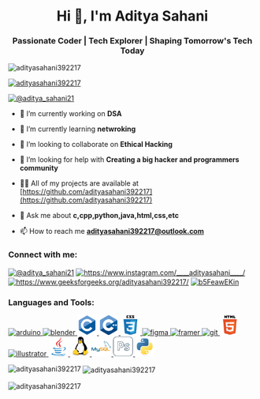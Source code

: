<h1 align="center">Hi 👋, I'm Aditya Sahani</h1>
<h3 align="center">Passionate Coder | Tech Explorer | Shaping Tomorrow's Tech Today</h3>

<p align="left"> <img src="https://komarev.com/ghpvc/?username=adityasahani392217&label=Profile%20views&color=0e75b6&style=flat" alt="adityasahani392217" /> </p>

<p align="left"> <a href="https://github.com/ryo-ma/github-profile-trophy"><img src="https://github-profile-trophy.vercel.app/?username=adityasahani392217" alt="adityasahani392217" /></a> </p>

<p align="left"> <a href="https://twitter.com/@aditya_sahani21" target="blank"><img src="https://img.shields.io/twitter/follow/@aditya_sahani21?logo=twitter&style=for-the-badge" alt="@aditya_sahani21" /></a> </p>

- 🔭 I’m currently working on **DSA**

- 🌱 I’m currently learning **netwroking**

- 👯 I’m looking to collaborate on **Ethical Hacking**

- 🤝 I’m looking for help with **Creating a big hacker and programmers community**

- 👨‍💻 All of my projects are available at [https://github.com/adityasahani392217](https://github.com/adityasahani392217)

- 💬 Ask me about **c,cpp,python,java,html,css,etc**

- 📫 How to reach me **adityasahani392217@outlook.com**

<h3 align="left">Connect with me:</h3>
<p align="left">
<a href="https://twitter.com/@aditya_sahani21" target="blank"><img align="center" src="https://raw.githubusercontent.com/rahuldkjain/github-profile-readme-generator/master/src/images/icons/Social/twitter.svg" alt="@aditya_sahani21" height="30" width="40" /></a>
<a href="https://instagram.com/https://www.instagram.com/____adityasahani____/" target="blank"><img align="center" src="https://raw.githubusercontent.com/rahuldkjain/github-profile-readme-generator/master/src/images/icons/Social/instagram.svg" alt="https://www.instagram.com/____adityasahani____/" height="30" width="40" /></a>
<a href="https://auth.geeksforgeeks.org/user/https://www.geeksforgeeks.org/adityasahani392217/" target="blank"><img align="center" src="https://raw.githubusercontent.com/rahuldkjain/github-profile-readme-generator/master/src/images/icons/Social/geeks-for-geeks.svg" alt="https://www.geeksforgeeks.org/adityasahani392217/" height="30" width="40" /></a>
<a href="https://discord.gg/b5FeawEKin" target="blank"><img align="center" src="https://raw.githubusercontent.com/rahuldkjain/github-profile-readme-generator/master/src/images/icons/Social/discord.svg" alt="b5FeawEKin" height="30" width="40" /></a>
</p>

<h3 align="left">Languages and Tools:</h3>
<p align="left"> <a href="https://www.arduino.cc/" target="_blank" rel="noreferrer"> <img src="https://cdn.worldvectorlogo.com/logos/arduino-1.svg" alt="arduino" width="40" height="40"/> </a> <a href="https://www.blender.org/" target="_blank" rel="noreferrer"> <img src="https://download.blender.org/branding/community/blender_community_badge_white.svg" alt="blender" width="40" height="40"/> </a> <a href="https://www.cprogramming.com/" target="_blank" rel="noreferrer"> <img src="https://raw.githubusercontent.com/devicons/devicon/master/icons/c/c-original.svg" alt="c" width="40" height="40"/> </a> <a href="https://www.w3schools.com/cpp/" target="_blank" rel="noreferrer"> <img src="https://raw.githubusercontent.com/devicons/devicon/master/icons/cplusplus/cplusplus-original.svg" alt="cplusplus" width="40" height="40"/> </a> <a href="https://www.w3schools.com/css/" target="_blank" rel="noreferrer"> <img src="https://raw.githubusercontent.com/devicons/devicon/master/icons/css3/css3-original-wordmark.svg" alt="css3" width="40" height="40"/> </a> <a href="https://www.figma.com/" target="_blank" rel="noreferrer"> <img src="https://www.vectorlogo.zone/logos/figma/figma-icon.svg" alt="figma" width="40" height="40"/> </a> <a href="https://www.framer.com/" target="_blank" rel="noreferrer"> <img src="https://www.vectorlogo.zone/logos/framer/framer-icon.svg" alt="framer" width="40" height="40"/> </a> <a href="https://git-scm.com/" target="_blank" rel="noreferrer"> <img src="https://www.vectorlogo.zone/logos/git-scm/git-scm-icon.svg" alt="git" width="40" height="40"/> </a> <a href="https://www.w3.org/html/" target="_blank" rel="noreferrer"> <img src="https://raw.githubusercontent.com/devicons/devicon/master/icons/html5/html5-original-wordmark.svg" alt="html5" width="40" height="40"/> </a> <a href="https://www.adobe.com/in/products/illustrator.html" target="_blank" rel="noreferrer"> <img src="https://www.vectorlogo.zone/logos/adobe_illustrator/adobe_illustrator-icon.svg" alt="illustrator" width="40" height="40"/> </a> <a href="https://www.java.com" target="_blank" rel="noreferrer"> <img src="https://raw.githubusercontent.com/devicons/devicon/master/icons/java/java-original.svg" alt="java" width="40" height="40"/> </a> <a href="https://www.linux.org/" target="_blank" rel="noreferrer"> <img src="https://raw.githubusercontent.com/devicons/devicon/master/icons/linux/linux-original.svg" alt="linux" width="40" height="40"/> </a> <a href="https://www.mysql.com/" target="_blank" rel="noreferrer"> <img src="https://raw.githubusercontent.com/devicons/devicon/master/icons/mysql/mysql-original-wordmark.svg" alt="mysql" width="40" height="40"/> </a> <a href="https://www.photoshop.com/en" target="_blank" rel="noreferrer"> <img src="https://raw.githubusercontent.com/devicons/devicon/master/icons/photoshop/photoshop-line.svg" alt="photoshop" width="40" height="40"/> </a> <a href="https://www.python.org" target="_blank" rel="noreferrer"> <img src="https://raw.githubusercontent.com/devicons/devicon/master/icons/python/python-original.svg" alt="python" width="40" height="40"/> </a> </p>

<p><img align="left" src="https://github-readme-stats.vercel.app/api/top-langs?username=adityasahani392217&show_icons=true&locale=en&layout=compact" alt="adityasahani392217" /></p>

<p>&nbsp;<img align="center" src="https://github-readme-stats.vercel.app/api?username=adityasahani392217&show_icons=true&locale=en" alt="adityasahani392217" /></p>

<p><img align="center" src="https://github-readme-streak-stats.herokuapp.com/?user=adityasahani392217&" alt="adityasahani392217" /></p>
